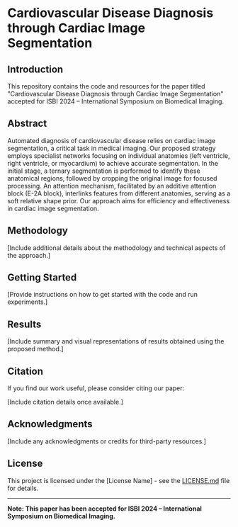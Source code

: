 # Cardiovascular Disease Diagnosis through Cardiac Image Segmentation

## Introduction

This repository contains the code and resources for the paper titled "Cardiovascular Disease Diagnosis through Cardiac Image Segmentation" accepted for ISBI 2024 – International Symposium on Biomedical Imaging.

## Abstract

Automated diagnosis of cardiovascular disease relies on cardiac image segmentation, a critical task in medical imaging. Our proposed strategy employs specialist networks focusing on individual anatomies (left ventricle, right ventricle, or myocardium) to achieve accurate segmentation. In the initial stage, a ternary segmentation is performed to identify these anatomical regions, followed by cropping the original image for focused processing. An attention mechanism, facilitated by an additive attention block (E-2A block), interlinks features from different anatomies, serving as a soft relative shape prior. Our approach aims for efficiency and effectiveness in cardiac image segmentation.

## Methodology

[Include additional details about the methodology and technical aspects of the approach.]

## Getting Started

[Provide instructions on how to get started with the code and run experiments.]

## Results

[Include summary and visual representations of results obtained using the proposed method.]

## Citation

If you find our work useful, please consider citing our paper:

[Include citation details once available.]

## Acknowledgments

[Include any acknowledgments or credits for third-party resources.]

## License

This project is licensed under the [License Name] - see the [LICENSE.md](LICENSE.md) file for details.

---

**Note: This paper has been accepted for ISBI 2024 – International Symposium on Biomedical Imaging.**
